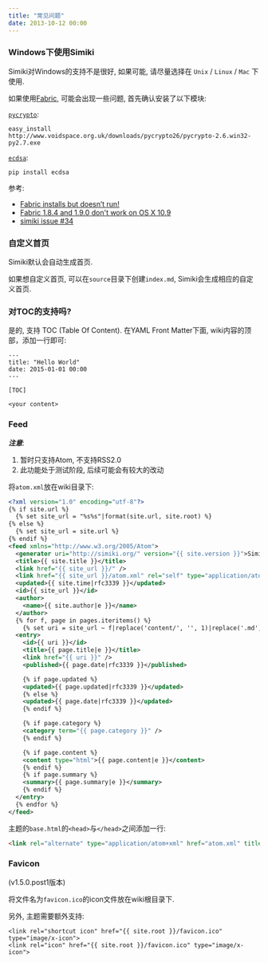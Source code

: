 ```yaml
---
title: "常见问题"
date: 2013-10-12 00:00
---
```


### Windows下使用Simiki ###

Simiki对Windows的支持不是很好, 如果可能, 请尽量选择在 `Unix` / `Linux` / `Mac` 下使用.

如果使用[Fabric](http://www.fabfile.org/index.html), 可能会出现一些问题, 首先确认安装了以下模块:

[`pycrypto`](http://www.voidspace.org.uk/python/modules.shtml#pycrypto):

	easy_install http://www.voidspace.org.uk/downloads/pycrypto26/pycrypto-2.6.win32-py2.7.exe

[`ecdsa`](https://pypi.python.org/pypi/ecdsa/):

	pip install ecdsa

参考:

* [Fabric installs but doesn’t run!](http://www.fabfile.org/faq.html#fabric-installs-but-doesn-t-run)
* [Fabric 1.8.4 and 1.9.0 don't work on OS X 10.9](https://github.com/fabric/fabric/issues/1157)
* [simiki issue #34](https://github.com/tankywoo/simiki/issues/34)

### 自定义首页 ###

Simiki默认会自动生成首页.

如果想自定义首页, 可以在`source`目录下创建`index.md`, Simiki会生成相应的自定义首页.

### 对TOC的支持吗? ###

是的, 支持 TOC (Table Of Content). 在YAML Front Matter下面, wiki内容的顶部，添加一行即可:

	---
	title: "Hello World"
	date: 2015-01-01 00:00
	---

	[TOC]

	<your content>

### Feed ###

***注意***:

1. 暂时只支持Atom, 不支持RSS2.0
2. 此功能处于测试阶段, 后续可能会有较大的改动

将`atom.xml`放在wiki目录下:

```xml
<?xml version="1.0" encoding="utf-8"?>
{% if site.url %}
  {% set site_url = "%s%s"|format(site.url, site.root) %}
{% else %}
  {% set site_url = site.url %}
{% endif %}
<feed xmlns="http://www.w3.org/2005/Atom">
  <generator uri="http://simiki.org/" version="{{ site.version }}">Simiki</generator>
  <title>{{ site.title }}</title>
  <link href="{{ site_url }}/" />
  <link href="{{ site_url }}/atom.xml" rel="self" type="application/atom+xml" />
  <updated>{{ site.time|rfc3339 }}</updated>
  <id>{{ site_url }}</id>
  <author>
    <name>{{ site.author|e }}</name>
  </author>
  {% for f, page in pages.iteritems() %}
    {% set uri = site_url ~ f|replace('content/', '', 1)|replace('.md', '.html', 1) %}
  <entry>
    <id>{{ uri }}</id>
    <title>{{ page.title|e }}</title>
    <link href="{{ uri }}" />
    <published>{{ page.date|rfc3339 }}</published>

    {% if page.updated %}
    <updated>{{ page.updated|rfc3339 }}</updated>
    {% else %}
    <updated>{{ page.date|rfc3339 }}</updated>
    {% endif %}

    {% if page.category %}
    <category term="{{ page.category }}" />
    {% endif %}

    {% if page.content %}
    <content type="html">{{ page.content|e }}</content>
    {% endif %}
    {% if page.summary %}
    <summary>{{ page.summary|e }}</summary>
    {% endif %}
  </entry>
  {% endfor %}
</feed>
```

主题的`base.html`的`<head>`与`</head>`之间添加一行:

```html
<link rel="alternate" type="application/atom+xml" href="atom.xml" title="Atom feed">
```

### Favicon ###

(v1.5.0.post1版本)

将文件名为`favicon.ico`的icon文件放在wiki根目录下.

另外, 主题需要额外支持:

	<link rel="shortcut icon" href="{{ site.root }}/favicon.ico" type="image/x-icon">
	<link rel="icon" href="{{ site.root }}/favicon.ico" type="image/x-icon">
